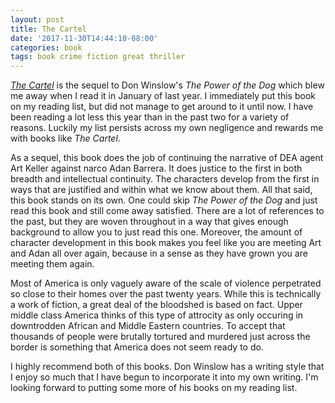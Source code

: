 ```yaml
---
layout: post
title: The Cartel
date: '2017-11-30T14:44:10-08:00'
categories: book
tags: book crime fiction great thriller
---
```


[*The Cartel*][cartel-amazon] is the sequel to Don Winslow's *The Power of the Dog* which blew me
away when I read it in January of last year. I immediately put this book on my reading list, but did
not manage to get around to it until now. I have been reading a lot less this year than in the past
two for a variety of reasons. Luckily my list persists across my own negligence and rewards me with
books like *The Cartel*.

As a sequel, this book does the job of continuing the narrative of DEA agent Art Keller against
narco Adan Barrera. It does justice to the first in both breadth and intellectual continuity. The
characters develop from the first in ways that are justified and within what we know about them. All
that said, this book stands on its own. One could skip *The Power of the Dog* and just read this
book and still come away satisfied. There are a lot of references to the past, but they are woven
throughout in a way that gives enough background to allow you to just read this one. Moreover, the
amount of character development in this book makes you feel like you are meeting Art and Adan all
over again, because in a sense as they have grown you are meeting them again.

Most of America is only vaguely aware of the scale of violence perpetrated so close to their homes
over the past twenty years. While this is technically a work of fiction, a great deal of the
bloodshed is based on fact. Upper middle class America thinks of this type of attrocity as only
occuring in downtrodden African and Middle Eastern countries. To accept that thousands of people
were brutally tortured and murdered just across the border is something that America does not seem
ready to do.

I highly recommend both of this books. Don Winslow has a writing style that I enjoy so much that I
have begun to incorporate it into my own writing. I'm looking forward to putting some more of his
books on my reading list.

[cartel-amazon]:    https://www.amazon.com/dp/B00PP3DNCE
